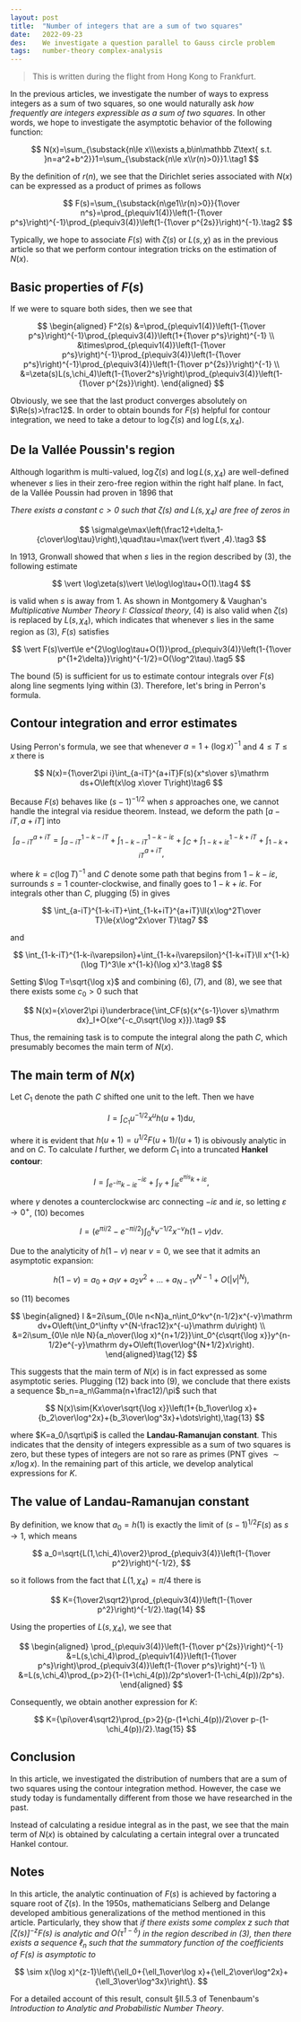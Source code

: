 ```yaml
---
layout: post
title:  "Number of integers that are a sum of two squares"
date:   2022-09-23
des:    We investigate a question parallel to Gauss circle problem
tags:   number-theory complex-analysis
---
```

> This is written during the flight from Hong Kong to Frankfurt.

In the previous articles, we investigate the number of ways to express integers as a sum of two squares, so one would naturally ask _how frequently are integers expressible as a sum of two squares._ In other words, we hope to investigate the asymptotic behavior of the following function:

$$
N(x)=\sum_{\substack{n\le x\\\exists a,b\in\mathbb Z\text{ s.t. }n=a^2+b^2}}1=\sum_{\substack{n\le x\\r(n)>0}}1.\tag1
$$

By the definition of $r(n)$, we see that the Dirichlet series associated with $N(x)$ can be expressed as a product of primes as follows

$$
F(s)=\sum_{\substack{n\ge1\\r(n)>0}}{1\over n^s}=\prod_{p\equiv1(4)}\left(1-{1\over p^s}\right)^{-1}\prod_{p\equiv3(4)}\left(1-{1\over p^{2s}}\right)^{-1}.\tag2
$$

Typically, we hope to associate $F(s)$ with $\zeta(s)$ or $L(s,\chi)$ as in the previous article so that we perform contour integration tricks on the estimation of $N(x)$.

## Basic properties of $F(s)$

If we were to square both sides, then we see that

$$
\begin{aligned}
F^2(s)
&=\prod_{p\equiv1(4)}\left(1-{1\over p^s}\right)^{-1}\prod_{p\equiv3(4)}\left(1+{1\over p^s}\right)^{-1} \\
&\times\prod_{p\equiv1(4)}\left(1-{1\over p^s}\right)^{-1}\prod_{p\equiv3(4)}\left(1-{1\over p^s}\right)^{-1}\prod_{p\equiv3(4)}\left(1-{1\over p^{2s}}\right)^{-1} \\
&=\zeta(s)L(s,\chi_4)\left(1-{1\over2^s}\right)\prod_{p\equiv3(4)}\left(1-{1\over p^{2s}}\right).
\end{aligned}
$$

Obviously, we see that the last product converges absolutely on $\Re(s)>\frac12$. In order to obtain bounds for $F(s)$ helpful for contour integration, we need to take a detour to $\log\zeta(s)$ and $\log L(s,\chi_4)$.

## De la Vallée Poussin's region

Although logarithm is multi-valued, $\log\zeta(s)$ and $\log L(s,\chi_4)$ are well-defined whenever $s$ lies in their zero-free region within the right half plane. In fact, de la Vallée Poussin had proven in 1896 that

_There exists a constant $c>0$ such that $\zeta(s)$ and $L(s,\chi_4)$ are free of zeros in_

$$
\sigma\ge\max\left(\frac12+\delta,1-{c\over\log\tau}\right),\quad\tau=\max(\vert t\vert ,4).\tag3
$$

In 1913, Gronwall showed that when $s$ lies in the region described by (3), the following estimate

$$
\vert \log\zeta(s)\vert \le\log\log\tau+O(1).\tag4
$$

is valid when $s$ is away from 1. As shown in Montgomery & Vaughan's _Multiplicative Number Theory I: Classical theory_, (4) is also valid when $\zeta(s)$ is replaced by $L(s,\chi_4)$, which indicates that whenever $s$ lies in the same region as (3), $F(s)$ satisfies

$$
\vert F(s)\vert\le e^{2\log\log\tau+O(1)}\prod_{p\equiv3(4)}\left(1-{1\over p^{1+2\delta}}\right)^{-1/2}=O(\log^2\tau).\tag5
$$

The bound (5) is sufficient for us to estimate contour integrals over $F(s)$ along line segments lying within (3). Therefore, let's bring in Perron's formula.

## Contour integration and error estimates

Using Perron's formula, we see that whenever $a=1+(\log x)^{-1}$ and $4\le T\le x$ there is

$$
N(x)={1\over2\pi i}\int_{a-iT}^{a+iT}F(s){x^s\over s}\mathrm ds+O\left(x\log x\over T\right)\tag6
$$

Because $F(s)$ behaves like $(s-1)^{-1/2}$ when $s$ approaches one, we cannot handle the integral via residue theorem. Instead, we deform the path $[a-iT,a+iT]$ into

$$
\int_{a-iT}^{a+iT}=\int_{a-iT}^{1-k-iT}+\int_{1-k-iT}^{1-k-i\varepsilon}+\int_C+\int_{1-k+i\varepsilon}^{1-k+iT}+\int_{1-k+iT}^{a+iT},
$$

where $k=c(\log T)^{-1}$ and $C$ denote some path that begins from $1-k-i\varepsilon$, surrounds $s=1$ counter-clockwise, and finally goes to $1-k+i\varepsilon$. For integrals other than $C$, plugging (5) in gives

$$
\int_{a-iT}^{1-k-iT}+\int_{1-k+iT}^{a+iT}\ll{x\log^2T\over T}\le{x\log^2x\over T}\tag7
$$

and

$$
\int_{1-k-iT}^{1-k-i\varepsilon}+\int_{1-k+i\varepsilon}^{1-k+iT}\ll x^{1-k}(\log T)^3\le x^{1-k}(\log x)^3.\tag8
$$

Setting $\log T=\sqrt{\log x}$ and combining (6), (7), and (8), we see that there exists some $c_0>0$ such that

$$
N(x)={x\over2\pi i}\underbrace{\int_CF(s){x^{s-1}\over s}\mathrm dx}_I+O(xe^{-c_0\sqrt{\log x}}).\tag9
$$

Thus, the remaining task is to compute the integral along the path $C$, which presumably becomes the main term of $N(x)$.

## The main term of $N(x)$

Let $C_1$ denote the path $C$ shifted one unit to the left. Then we have

$$
I=\int_{C_1}u^{-1/2}x^uh(u+1)\mathrm du,
$$

where it is evident that $h(u+1)=u^{1/2}F(u+1)/(u+1)$ is obivously analytic in and on $C$. To calculate $I$ further, we deform $C_1$ into a truncated **Hankel contour**:

$$
I=\int_{e^{-i\pi}k-i\varepsilon}^{-i\varepsilon}+\int_\gamma+\int_{i\varepsilon}^{e^{\pi is}k+i\varepsilon},\tag{10}
$$

where $\gamma$ denotes a counterclockwise arc connecting $-i\varepsilon$ and $i\varepsilon$, so letting $\varepsilon\to0^+$, (10) becomes

$$
I=(e^{\pi i/2}-e^{-\pi i/2})\int_0^kv^{-1/2}x^{-v}h(1-v)\mathrm dv.\tag{11}
$$

Due to the analyticity of $h(1-v)$ near $v=0$, we see that it admits an asymptotic expansion:

$$
h(1-v)=a_0+a_1v+a_2v^2+\dots+a_{N-1}v^{N-1}+O(\vert v\vert ^N),
$$

so (11) becomes

$$
\begin{aligned}
I
&=2i\sum_{0\le n<N}a_n\int_0^kv^{n-1/2}x^{-v}\mathrm dv+O\left(\int_0^\infty v^{N-\frac12}x^{-u}\mathrm du\right) \\
&=2i\sum_{0\le n\le N}{a_n\over(\log x)^{n+1/2}}\int_0^{c\sqrt{\log x}}y^{n-1/2}e^{-y}\mathrm dy+O\left(1\over\log^{N+1/2}x\right).
\end{aligned}\tag{12}
$$

This suggests that the main term of $N(x)$ is in fact expressed as some asymptotic series. Plugging (12) back into (9), we conclude that there exists a sequence $b_n=a_n\Gamma(n+\frac12)/\pi$ such that

$$
N(x)\sim{Kx\over\sqrt{\log x}}\left(1+{b_1\over\log x}+{b_2\over\log^2x}+{b_3\over\log^3x}+\dots\right),\tag{13}
$$

where $K=a_0/\sqrt\pi$ is called the **Landau-Ramanujan constant**. This indicates that the density of integers expressible as a sum of two squares is zero, but these types of integers are not so rare as primes (PNT gives $\sim x/\log x$). In the remaining part of this article, we develop analytical expressions for $K$.

## The value of Landau-Ramanujan constant

By definition, we know that $a_0=h(1)$ is exactly the limit of $(s-1)^{1/2}F(s)$ as $s\to1$, which means

$$
a_0=\sqrt{L(1,\chi_4)\over2}\prod_{p\equiv3(4)}\left(1-{1\over p^2}\right)^{-1/2},
$$

so it follows from the fact that $L(1,\chi_4)=\pi/4$ there is

$$
K={1\over2\sqrt2}\prod_{p\equiv3(4)}\left(1-{1\over p^2}\right)^{-1/2}.\tag{14}
$$

Using the properties of $L(s,\chi_4)$, we see that

$$
\begin{aligned}
\prod_{p\equiv3(4)}\left(1-{1\over p^{2s}}\right)^{-1}
&=L(s,\chi_4)\prod_{p\equiv1(4)}\left(1-{1\over p^s}\right)\prod_{p\equiv3(4)}\left(1-{1\over p^s}\right)^{-1} \\
&=L(s,\chi_4)\prod_{p>2}{1-(1+\chi_4(p))/2p^s\over1-(1-\chi_4(p))/2p^s}.
\end{aligned}
$$

Consequently, we obtain another expression for $K$:

$$
K={\pi\over4\sqrt2}\prod_{p>2}{p-(1+\chi_4(p))/2\over p-(1-\chi_4(p))/2}.\tag{15}
$$

## Conclusion

In this article, we investigated the distribution of numbers that are a sum of two squares using the contour integration method. However, the case we study today is fundamentally different from those we have researched in the past.

Instead of calculating a residue integral as in the past, we see that the main term of $N(x)$ is obtained by calculating a certain integral over a truncated Hankel contour.

## Notes

In this article, the analytic continuation of $F(s)$ is achieved by factoring a square root of $\zeta(s)$. In the 1950s, mathematicians Selberg and Delange developed ambitious generalizations of the method mentioned in this article. Particularly, they show that _if there exists some complex $z$ such that $[\zeta(s)]^{-z}F(s)$ is analytic and $O(\tau^{1-\delta})$ in the region described in (3), then there exists a sequence $\ell_n$ such that the summatory function of the coefficients of $F(s)$ is asymptotic to_

$$
\sim x(\log x)^{z-1}\left\{\ell_0+{\ell_1\over\log x}+{\ell_2\over\log^2x}+{\ell_3\over\log^3x}\right\}.
$$

For a detailed account of this result, consult §II.5.3 of Tenenbaum's _Introduction to Analytic and Probabilistic Number Theory_.